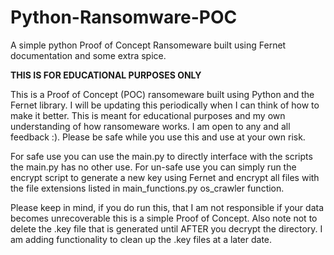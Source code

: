 # Python-Ransomware-POC
A simple python Proof of Concept Ransomeware built using Fernet documentation and some extra spice.

**THIS IS FOR EDUCATIONAL PURPOSES ONLY**

This is a Proof of Concept (POC) ransomeware built using Python and the Fernet library. I will be updating this periodically when I can think of how to make it better. This is meant for educational purposes and my own understanding of how ransomeware works. I am open to any and all feedback :). Please be safe while you use this and use at your own risk. 

For safe use you can use the main.py to directly interface with the scripts the main.py has no other use.
For un-safe use you can simply run the encrypt script to generate a new key using Fernet and encrypt all files with the file extensions listed in main_functions.py os_crawler function.

Please keep in mind, if you do run this, that I am not responsible if your data becomes unrecoverable this is a simple Proof of Concept.
Also note not to delete the .key file that is generated until AFTER you decrypt the directory. I am adding functionality to clean up the .key files at a later date. 
